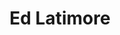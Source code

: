 ---
layout: page
page_blocks:
    - _id: hero_section
      title: Learn how to control your mind, body, and emotions with my Stoic Street-Smarts newsletter.
      type: newsletter
    - _id: featured_logos
    - _id: featured_articles
    - _id: featured_products
    - _id: list_categories
title: Ed Latimore
---